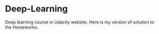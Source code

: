 # Deep-Learning

Deep learning course in Udacity website. Here is my version of solution to the Homeworks.
